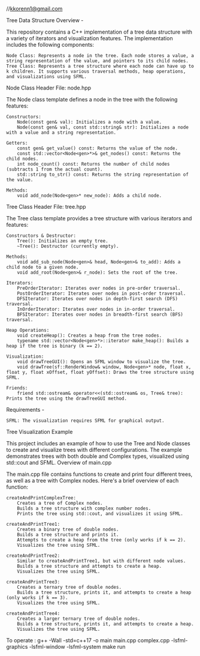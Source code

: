//kkorenn1@gmail.com

Tree Data Structure
Overview - 

This repository contains a C++ implementation of a tree data structure with a variety of iterators and visualization features. The implementation includes the following components:

    Node Class: Represents a node in the tree. Each node stores a value, a string representation of the value, and pointers to its child nodes.
    Tree Class: Represents a tree structure where each node can have up to k children. It supports various traversal methods, heap operations, and visualizations using SFML.



Node Class
Header File: node.hpp

The Node class template defines a node in the tree with the following features:

    Constructors:
        Node(const gen& val): Initializes a node with a value.
        Node(const gen& val, const std::string& str): Initializes a node with a value and a string representation.

    Getters:
        const gen& get_value() const: Returns the value of the node.
        const std::vector<Node<gen>*>& get_nodes() const: Returns the child nodes.
        int node_count() const: Returns the number of child nodes (subtracts 1 from the actual count).
        std::string to_str() const: Returns the string representation of the value.

    Methods:
        void add_node(Node<gen>* new_node): Adds a child node.



Tree Class
Header File: tree.hpp

The Tree class template provides a tree structure with various iterators and features:

    Constructors & Destructor:
        Tree(): Initializes an empty tree.
        ~Tree(): Destructor (currently empty).

    Methods:
        void add_sub_node(Node<gen>& head, Node<gen>& to_add): Adds a child node to a given node.
        void add_root(Node<gen>& r_node): Sets the root of the tree.

    Iterators:
        PreOrderIterator: Iterates over nodes in pre-order traversal.
        PostOrderIterator: Iterates over nodes in post-order traversal.
        DFSIterator: Iterates over nodes in depth-first search (DFS) traversal.
        InOrderIterator: Iterates over nodes in in-order traversal.
        BFSIterator: Iterates over nodes in breadth-first search (BFS) traversal.

    Heap Operations:
        void createHeap(): Creates a heap from the tree nodes.
        typename std::vector<Node<gen>*>::iterator make_heap(): Builds a heap if the tree is binary (k == 2).

    Visualization:
        void drawTreeGUI(): Opens an SFML window to visualize the tree.
        void drawTree(sf::RenderWindow& window, Node<gen>* node, float x, float y, float xOffset, float yOffset): Draws the tree structure using SFML.

    Friends:
        friend std::ostream& operator<<(std::ostream& os, Tree& tree): Prints the tree using the drawTreeGUI method.

Requirements - 

    SFML: The visualization requires SFML for graphical output.




Tree Visualization Example


This project includes an example of how to use the Tree and Node classes to create and visualize trees with different configurations. The example demonstrates trees with both double and Complex types, visualized using std::cout and SFML.
Overview of main.cpp

The main.cpp file contains functions to create and print four different trees, as well as a tree with Complex nodes. Here's a brief overview of each function:

    createAndPrintComplexTree:
        Creates a tree of Complex nodes.
        Builds a tree structure with complex number nodes.
        Prints the tree using std::cout, and visualizes it using SFML.

    createAndPrintTree1:
        Creates a binary tree of double nodes.
        Builds a tree structure and prints it.
        Attempts to create a heap from the tree (only works if k == 2).
        Visualizes the tree using SFML.

    createAndPrintTree2:
        Similar to createAndPrintTree1, but with different node values.
        Builds a tree structure and attempts to create a heap.
        Visualizes the tree using SFML.

    createAndPrintTree3:
        Creates a ternary tree of double nodes.
        Builds a tree structure, prints it, and attempts to create a heap (only works if k == 3).
        Visualizes the tree using SFML.

    createAndPrintTree4:
        Creates a larger ternary tree of double nodes.
        Builds a tree structure, prints it, and attempts to create a heap.
        Visualizes the tree using SFML.




To operate : 
g++ -Wall -std=c++17 -o main main.cpp complex.cpp -lsfml-graphics -lsfml-window -lsfml-system
make run
